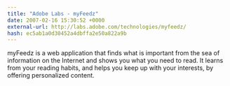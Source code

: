 ```yaml
---
title: "Adobe Labs - myFeedz"
date: 2007-02-16 15:30:52 +0000
external-url: http://labs.adobe.com/technologies/myfeedz/
hash: ec5ab1a0d30452a4dbffa2e50a822a9b
---
```


myFeedz is a web application that finds what is important from the sea of information on the Internet and shows you what you need to read. It learns from your reading habits, and helps you keep up with your interests, by offering personalized content.
